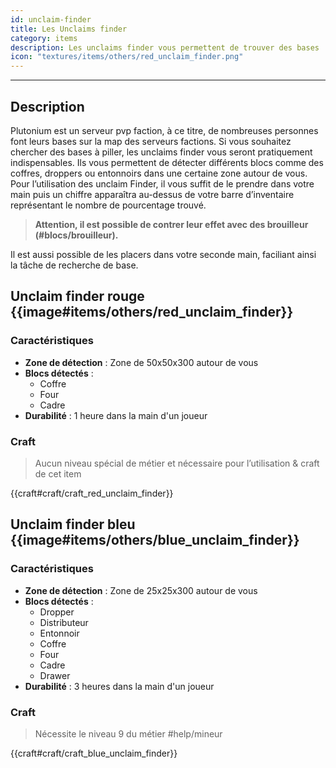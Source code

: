 ```yaml
---
id: unclaim-finder
title: Les Unclaims finder
category: items
description: Les unclaims finder vous permettent de trouver des bases
icon: "textures/items/others/red_unclaim_finder.png"
---
```

___
## Description

Plutonium est un serveur pvp faction, à ce titre, de nombreuses personnes font leurs bases sur la map des serveurs factions. 
Si vous souhaitez chercher des bases à piller, les unclaims finder vous seront pratiquement indispensables. 
Ils vous permettent de détecter différents blocs comme des coffres, droppers ou entonnoirs dans une certaine zone autour de vous. 
Pour l’utilisation des unclaim Finder, il vous suffit de le prendre dans votre main puis un chiffre apparaîtra au-dessus de votre barre d’inventaire représentant le nombre de pourcentage trouvé.

> **Attention, il est possible de contrer leur effet avec des brouilleur (#blocs/brouilleur).**

Il est aussi possible de les placers dans votre seconde main, faciliant ainsi la tâche de recherche de base.
 
## Unclaim finder rouge {{image#items/others/red_unclaim_finder}}

### Caractéristiques

- **Zone de détection** : Zone de 50x50x300 autour de vous 
- **Blocs détectés** : 
    - Coffre
    - Four
    - Cadre 
- **Durabilité** : 1 heure dans la main d'un joueur

### Craft 

> Aucun niveau spécial de métier et nécessaire pour l’utilisation & craft de cet item

{{craft#craft/craft_red_unclaim_finder}} 


## Unclaim finder bleu {{image#items/others/blue_unclaim_finder}}

### Caractéristiques

- **Zone de détection** : Zone de 25x25x300 autour de vous 
- **Blocs détectés** : 
    - Dropper
    - Distributeur
    - Entonnoir
    - Coffre
    - Four
    - Cadre
    - Drawer
- **Durabilité** : 3 heures dans la main d'un joueur  

### Craft 

> Nécessite le niveau 9 du métier #help/mineur

{{craft#craft/craft_blue_unclaim_finder}} 

